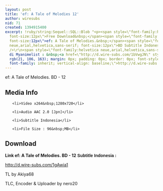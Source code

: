 ```yaml
---
layout: post
title: 'ef: A Tale of Melodies 12'
author: wiresubs
nid: 71
created: 1394915400
excerpt: !ruby/string:Sequel::SQL::Blob "<p><span style=\"font-family:helvetica neue,arial,helvetica,sans-serif;
  font-size:12px\">Free Download&nbsp;</span><span style=\"font-family:helvetica neue,arial,helvetica,sans-serif;
  font-size:12px\">ef: A Tale of Melodies.&nbsp;</span><span style=\"font-family:helvetica
  neue,arial,helvetica,sans-serif; font-size:12px\">BD Subtitle Indonesia.</span><br
  />\r\n<span style=\"font-family:helvetica neue,arial,helvetica,sans-serif; font-size:12px\">Preview
  di Myanimelist : &nbsp;<a href=\"http://d.wire-subs.com/1bVwgJN\" style=\"color:
  rgb(21, 106, 163); margin: 0px; padding: 0px; border: 0px; font-style: inherit;
  font-family: inherit; vertical-align: baseline;\">http://d.wire-subs.com/1bVwgJN</a></span></p>\r\n"
---
```

<p class="rtecenter">ef: A Tale of Melodies. BD - 12</p>

<h2>Media Info</h2>

<ul>
	<li>Video x264&nbsp;1280x720</li>
	<li>Audio AAC 2.0 [Jpn]</li>
	<li>Subtitle Indonesia</li>
	<li>File Size : 96&nbsp;MB</li>
</ul>

<h2>Download</h2>

<p><strong>Link&nbsp;ef: A Tale of Melodies. BD - 12<span style="font-family:sans-serif,arial,verdana,trebuchet ms">&nbsp;Subtitle Indonesia</span><strong>&nbsp;:&nbsp;</strong></strong><br />
<a href="http://d.wire-subs.com/1gAwia1">http://d.wire-subs.com/1gAwia1</a></p>

<p>TL&nbsp;by Akiya68<br />
TLC,&nbsp;Encoder &amp;&nbsp;Uploader by nero20</p>
